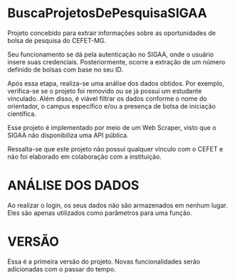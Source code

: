 # BuscaProjetosDePesquisaSIGAA

Projeto concebido para extrair informações sobre as oportunidades de bolsa de pesquisa do CEFET-MG.

Seu funcionamento se dá pela autenticação no SIGAA, onde o usuário insere suas credenciais. Posteriormente, ocorre a extração de um número definido de bolsas com base no seu ID.

Após essa etapa, realiza-se uma análise dos dados obtidos. Por exemplo, verifica-se se o projeto foi removido ou se já possui um estudante vinculado. Além disso, é viável filtrar os dados conforme o nome do orientador, o campus específico e/ou a presença de bolsa de iniciação científica.

Esse projeto é implementado por meio de um Web Scraper, visto que o SIGAA não disponibiliza uma API pública.

Ressalta-se que este projeto não possui qualquer vínculo com o CEFET e não foi elaborado em colaboração com a instituição.

# ANÁLISE DOS DADOS

Ao realizar o login, os seus dados não são armazenados em nenhum lugar. Eles são apenas utilizados como parâmetros para uma função.

# VERSÃO

Essa é a primeira versão do projeto. Novas funcionalidades serão adicionadas com o passar do tempo.
 
